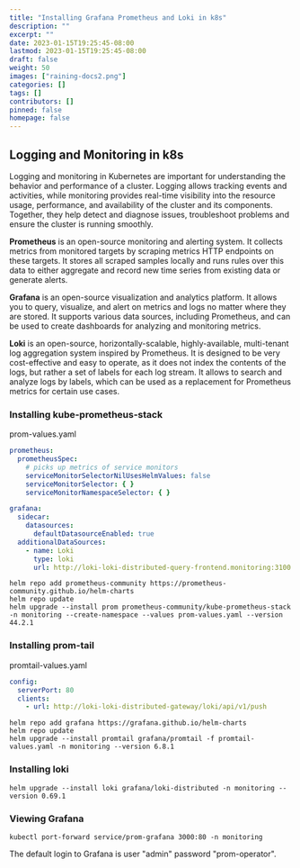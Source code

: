 ```yaml
---
title: "Installing Grafana Prometheus and Loki in k8s"
description: ""
excerpt: ""
date: 2023-01-15T19:25:45-08:00
lastmod: 2023-01-15T19:25:45-08:00
draft: false
weight: 50
images: ["raining-docs2.png"]
categories: []
tags: []
contributors: []
pinned: false
homepage: false
---
```


## Logging and Monitoring in k8s

Logging and monitoring in Kubernetes are important for understanding the behavior and performance of a cluster. Logging
allows tracking events and activities, while monitoring provides real-time visibility into the resource usage,
performance, and availability of the cluster and its components. Together, they help detect and diagnose issues,
troubleshoot problems and ensure the cluster is running smoothly.

**Prometheus** is an open-source monitoring and alerting system. It collects metrics from monitored targets by scraping
metrics HTTP endpoints on these targets. It stores all scraped samples locally and runs rules over this data to either
aggregate and record new time series from existing data or generate alerts.

**Grafana** is an open-source visualization and analytics platform. It allows you to query, visualize, and alert on
metrics and logs no matter where they are stored. It supports various data sources, including Prometheus, and can be
used to create dashboards for analyzing and monitoring metrics.

**Loki** is an open-source, horizontally-scalable, highly-available, multi-tenant log aggregation system inspired by
Prometheus. It is designed to be very cost-effective and easy to operate, as it does not index the contents of the logs,
but rather a set of labels for each log stream. It allows to search and analyze logs by labels, which can be used as a
replacement for Prometheus metrics for certain use cases.

### Installing kube-prometheus-stack

prom-values.yaml

```yaml
prometheus:
  prometheusSpec:
    # picks up metrics of service monitors
    serviceMonitorSelectorNilUsesHelmValues: false
    serviceMonitorSelector: { }
    serviceMonitorNamespaceSelector: { }

grafana:
  sidecar:
    datasources:
      defaultDatasourceEnabled: true
  additionalDataSources:
    - name: Loki
      type: loki
      url: http://loki-loki-distributed-query-frontend.monitoring:3100

```

```shell
helm repo add prometheus-community https://prometheus-community.github.io/helm-charts
helm repo update
helm upgrade --install prom prometheus-community/kube-prometheus-stack -n monitoring --create-namespace --values prom-values.yaml --version 44.2.1
```

### Installing prom-tail

promtail-values.yaml

```yaml
config:
  serverPort: 80
  clients:
    - url: http://loki-loki-distributed-gateway/loki/api/v1/push

```

```shell
helm repo add grafana https://grafana.github.io/helm-charts
helm repo update
helm upgrade --install promtail grafana/promtail -f promtail-values.yaml -n monitoring --version 6.8.1
```

### Installing loki

```shell
helm upgrade --install loki grafana/loki-distributed -n monitoring --version 0.69.1
```

### Viewing Grafana

```shell
kubectl port-forward service/prom-grafana 3000:80 -n monitoring
```

The default login to Grafana is user "admin" password "prom-operator".
